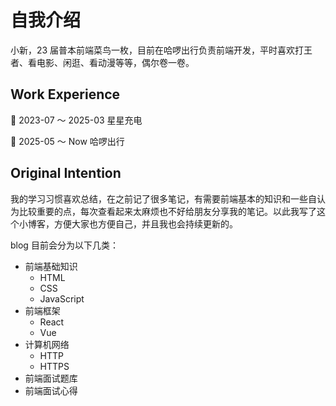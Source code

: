 # 自我介绍

小新，23 届普本前端菜鸟一枚，目前在哈啰出行负责前端开发，平时喜欢打王者、看电影、闲逛、看动漫等等，偶尔卷一卷。

## Work Experience

🌟 2023-07 ～ 2025-03 星星充电

🌟 2025-05 ～ Now 哈啰出行

## Original Intention

我的学习习惯喜欢总结，在之前记了很多笔记，有需要前端基本的知识和一些自认为比较重要的点，每次查看起来太麻烦也不好给朋友分享我的笔记。以此我写了这个小博客，方便大家也方便自己，并且我也会持续更新的。

blog 目前会分为以下几类：

- 前端基础知识
  - HTML
  - CSS
  - JavaScript
- 前端框架
  - React
  - Vue
- 计算机网络
  - HTTP
  - HTTPS
- 前端面试题库
- 前端面试心得
